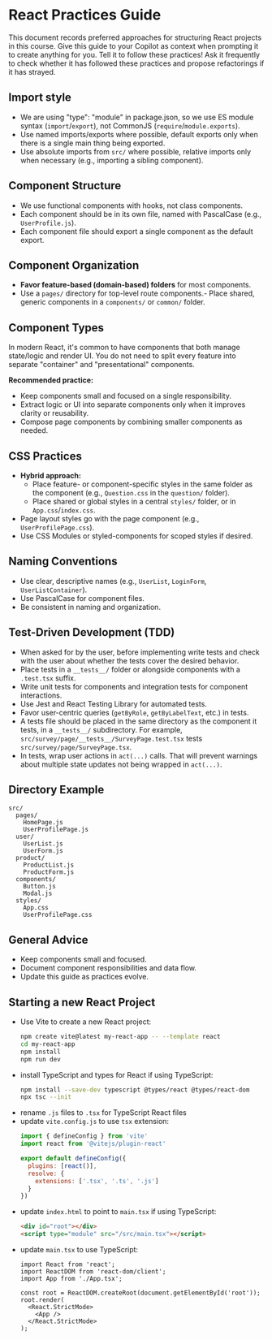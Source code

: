 # React Practices Guide

This document records preferred approaches for structuring React projects in this course. Give this guide to your Copilot as context when prompting it to create anything for you. Tell it to follow these practices! Ask it frequently to check whether it has followed these practices and propose refactorings if it has strayed.

## Import style
- We are using "type": "module" in package.json, so we use ES module syntax (`import`/`export`), not CommonJS (`require`/`module.exports`).
- Use named imports/exports where possible, default exports only when there is a single main thing being exported.
- Use absolute imports from `src/` where possible, relative imports only when necessary (e.g., importing a sibling component).

## Component Structure
- We use functional components with hooks, not class components.
- Each component should be in its own file, named with PascalCase (e.g., `UserProfile.js`).
- Each component file should export a single component as the default export.

## Component Organization
- **Favor feature-based (domain-based) folders** for most components.
- Use a `pages/` directory for top-level route components.- Place shared, generic components in a `components/` or `common/` folder.

## Component Types

In modern React, it's common to have components that both manage state/logic and render UI. You do not need to split every feature into separate "container" and "presentational" components.

**Recommended practice:**
- Keep components small and focused on a single responsibility.
- Extract logic or UI into separate components only when it improves clarity or reusability.
- Compose page components by combining smaller components as needed.


## CSS Practices
- **Hybrid approach:**
  - Place feature- or component-specific styles in the same folder as the component (e.g., `Question.css` in the `question/` folder).
  - Place shared or global styles in a central `styles/` folder, or in `App.css`/`index.css`.
- Page layout styles go with the page component (e.g., `UserProfilePage.css`).
- Use CSS Modules or styled-components for scoped styles if desired.

## Naming Conventions
- Use clear, descriptive names (e.g., `UserList`, `LoginForm`, `UserListContainer`).
- Use PascalCase for component files.
- Be consistent in naming and organization.

## Test-Driven Development (TDD)
- When asked for by the user, before implementing write tests and check with the user about whether the tests cover the desired behavior.
- Place tests in a `__tests__/` folder or alongside components with a `.test.tsx` suffix.
- Write unit tests for components and integration tests for component interactions.
- Use Jest and React Testing Library for automated tests.
- Favor user-centric queries (`getByRole`, `getByLabelText`, etc.) in tests.
- A tests file should be placed in the same directory as the component it tests, in a `__tests__/` subdirectory. For example, `src/survey/page/__tests__/SurveyPage.test.tsx` tests `src/survey/page/SurveyPage.tsx`.
- In tests, wrap user actions in `act(...)` calls. That will prevent warnings about multiple state updates not being wrapped in `act(...)`.

## Directory Example
```
src/
  pages/
    HomePage.js
    UserProfilePage.js
  user/
    UserList.js
    UserForm.js
  product/
    ProductList.js
    ProductForm.js
  components/
    Button.js
    Modal.js
  styles/
    App.css
    UserProfilePage.css
```

## General Advice
- Keep components small and focused.
- Document component responsibilities and data flow.
- Update this guide as practices evolve.

## Starting a new React Project
- Use Vite to create a new React project:
  ```bash
  npm create vite@latest my-react-app -- --template react
  cd my-react-app
  npm install
  npm run dev
  ```
- install TypeScript and types for React if using TypeScript:
  ```bash
  npm install --save-dev typescript @types/react @types/react-dom
  npx tsc --init
  ```
- rename `.js` files to `.tsx` for TypeScript React files
- update `vite.config.js` to use `tsx` extension:
  ```js
  import { defineConfig } from 'vite'
  import react from '@vitejs/plugin-react'

  export default defineConfig({
    plugins: [react()],
    resolve: {
      extensions: ['.tsx', '.ts', '.js']
    }
  })
  ```
- update `index.html` to point to `main.tsx` if using TypeScript:
  ```html
  <div id="root"></div>
  <script type="module" src="/src/main.tsx"></script>
  ```
- update `main.tsx` to use TypeScript:
  ```tsx
  import React from 'react';
  import ReactDOM from 'react-dom/client';
  import App from './App.tsx';

  const root = ReactDOM.createRoot(document.getElementById('root'));
  root.render(
    <React.StrictMode>
      <App />
    </React.StrictMode>
  );
  ```
  
